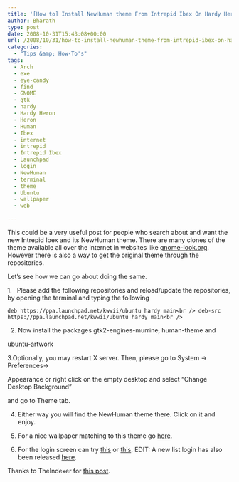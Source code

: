 ```yaml
---
title: '[How to] Install NewHuman theme From Intrepid Ibex On Hardy Heron'
author: Bharath
type: post
date: 2008-10-31T15:43:08+00:00
url: /2008/10/31/how-to-install-newhuman-theme-from-intrepid-ibex-on-hardy-heron/
categories:
  - "Tips &amp; How-To's"
tags:
  - Arch
  - exe
  - eye-candy
  - find
  - GNOME
  - gtk
  - hardy
  - Hardy Heron
  - Heron
  - Human
  - Ibex
  - internet
  - intrepid
  - Intrepid Ibex
  - Launchpad
  - login
  - NewHuman
  - terminal
  - theme
  - Ubuntu
  - wallpaper
  - web

---
```

This could be a very useful post for people who search about and want the  new Intrepid Ibex and its NewHuman theme. There are many clones of the theme available all over the internet in websites like [gnome-look.org][1]. However there is also a way to get the original theme through the repositories.

Let&#8217;s see how we can go about doing the same.
  
<!--more-->

1.   Please add the following repositories and reload/update the repositories, by opening the terminal and typing the following
  
`deb https://ppa.launchpad.net/kwwii/ubuntu hardy main<br />
deb-src https://ppa.launchpad.net/kwwii/ubuntu hardy main<br />
` 

2. Now install the packages gtk2-engines-murrine, human-theme and
  
ubuntu-artwork

3.Optionally, you may restart X server. Then, please go to System -> Preferences->
  
Appearance or right click on the empty desktop and select &#8220;Change Desktop Background&#8221;
  
and go to Theme tab.

4. Either way you will find the NewHuman theme there. Click on it and enjoy.

5. For a nice wallpaper matching to this theme go [here][2].

6. For the login screen can try [this][3] or [this][4]. EDIT: A new list login has also been released <a href="https://gnome-look.org/content/download.php?content=87580&id=1&tan=14172264" target="_blank">here</a>.

Thanks to TheIndexer for [this post][5].

 [1]: https://gnome-look.org/
 [2]: https://fc01.deviantart.com/fs23/f/2007/346/5/1/Vista_Ultimate_Wood_No_Glass_by_Mosqu1t0.jpg
 [3]: https://gnome-look.org/content/download.php?content=91018&id=1&tan=54025604
 [4]: https://gnome-look.org/content/download.php?content=87516&id=1&tan=4830568
 [5]: https://theindexer.wordpress.com/2008/07/01/install-newhuman-theme-from-intrepid-ibex-on-hardy-heron/